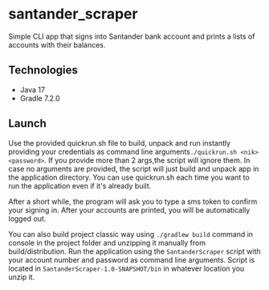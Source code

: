 # santander_scraper

Simple CLI app that signs into Santander bank account and prints a lists of accounts with their balances.

## Technologies
* Java 17
* Gradle 7.2.0

## Launch
Use the provided quickrun.sh file to build, unpack and run instantly providing your credentials as command line
arguments`./quickrun.sh <nik> <password>`. If you provide more than 2 args,the script will ignore them. In case
no arguments are provided, the script will just build and unpack app in the application directory.
You can use quickrun.sh each time you want to run the application even if it's already built. 

After a short while, the program will ask you to type a sms token to confirm your signing in.
After your accounts are printed, you will be automatically logged out.

You can also build project classic way using `./gradlew build` command in console in the project folder and unzipping it
manually from build/distribution. Run the application using the `SantanderScraper` script with your account number 
and password as command line arguments. Script is located in `SantanderScraper-1.0-SNAPSHOT/bin` in whatever location 
you unzip it. 